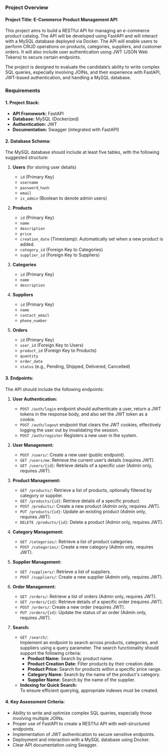 ### Project Overview

#### Project Title: **E-Commerce Product Management API**

This project aims to build a RESTful API for managing an e-commerce product catalog. The API will be developed using FastAPI and will interact with a MySQL database deployed via Docker. The API will enable users to perform CRUD operations on products, categories, suppliers, and customer orders. It will also include user authentication using JWT (JSON Web Tokens) to secure certain endpoints.

The project is designed to evaluate the candidate’s ability to write complex SQL queries, especially involving JOINs, and their experience with FastAPI, JWT-based authentication, and handling a MySQL database.

### Requirements

#### 1. **Project Stack:**
   - **API Framework:** FastAPI
   - **Database:** MySQL (Dockerized)
   - **Authentication:** JWT
   - **Documentation:** Swagger (integrated with FastAPI)

#### 2. **Database Schema:**
The MySQL database should include at least five tables, with the following suggested structure:

1. **Users** (for storing user details)
   - `id` (Primary Key)
   - `username`
   - `password_hash`
   - `email`
   - `is_admin` (Boolean to denote admin users)

2. **Products**
   - `id` (Primary Key)
   - `name`
   - `description`
   - `price`
   - `creation_date` (Timestamp): Automatically set when a new product is added.
   - `category_id` (Foreign Key to Categories)
   - `supplier_id` (Foreign Key to Suppliers)

3. **Categories**
   - `id` (Primary Key)
   - `name`
   - `description`

4. **Suppliers**
   - `id` (Primary Key)
   - `name`
   - `contact_email`
   - `phone_number`

5. **Orders**
   - `id` (Primary Key)
   - `user_id` (Foreign Key to Users)
   - `product_id` (Foreign Key to Products)
   - `quantity`
   - `order_date`
   - `status` (e.g., Pending, Shipped, Delivered, Cancelled) 

#### 3. **Endpoints:**

The API should include the following endpoints:

1. **User Authentication:**
    - `POST /auth/login` endpoint should authenticate a user, return a JWT tokens in the response body, and also set the JWT token as a cookie.
    - `POST /auth/logout` endpoint that clears the JWT cookies, effectively logging the user out by invalidating the session.
    - `POST /auth/register` Registers a new user in the system.

2. **User Management:**
   - `POST /users/`: Create a new user (public endpoint).
   - `GET /users/me`: Retrieve the current user’s details (requires JWT).
   - `GET /users/{id}`: Retrieve details of a specific user (Admin only, requires JWT).

3. **Product Management:**
   - `GET /products/`: Retrieve a list of products, optionally filtered by category or supplier.
   - `GET /products/{id}`: Retrieve details of a specific product.
   - `POST /products/`: Create a new product (Admin only, requires JWT).
   - `PUT /products/{id}`: Update an existing product (Admin only, requires JWT).
   - `DELETE /products/{id}`: Delete a product (Admin only, requires JWT).

4. **Category Management:**
   - `GET /categories/`: Retrieve a list of product categories.
   - `POST /categories/`: Create a new category (Admin only, requires JWT).

5. **Supplier Management:**
   - `GET /suppliers/`: Retrieve a list of suppliers.
   - `POST /suppliers/`: Create a new supplier (Admin only, requires JWT).

6. **Order Management:**
   - `GET /orders/`: Retrieve a list of orders (Admin only, requires JWT).
   - `GET /orders/{id}`: Retrieve details of a specific order (requires JWT).
   - `POST /orders/`: Create a new order (requires JWT).
   - `PUT /orders/{id}`: Update the status of an order (Admin only, requires JWT).

7. **Search:**
   - `GET /search/`:  
     Implement an endpoint to search across products, categories, and suppliers using a query parameter. The search functionality should support the following criteria:
     - **Product Name:** Search by product name.
     - **Product Creation Date:** Filter products by their creation date.
     - **Product Price:** Search for products within a specific price range.
     - **Category Name:** Search by the name of the product's category.
     - **Supplier Name:** Search by the name of the supplier.
   - **Indexing for Quick Search:**  
     To ensure efficient querying, appropriate indexes must be created.

#### 4. **Key Assessment Criteria:**
   - Ability to write and optimize complex SQL queries, especially those involving multiple JOINs.
   - Proper use of FastAPI to create a RESTful API with well-structured endpoints.
   - Implementation of JWT authentication to secure sensitive endpoints.
   - Deployment and interaction with a MySQL database using Docker.
   - Clear API documentation using Swagger.

